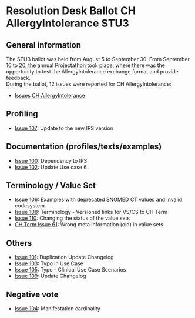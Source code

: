 # Resolution Desk Ballot CH AllergyIntolerance STU3

## General information
The STU3 ballot was held from August 5 to September 30. From September 16 to 20, 
the annual Projectathon took place, where there was the opportunity to test the 
AllergyIntolerance exchange format and provide feedback.   
During the ballot, 12 issues were reported for CH AllergyIntolerance:
* [Issues CH AllergyIntolerance](https://github.com/hl7ch/ch-allergyintolerance/issues?q=is%3Aissue+is%3Aopen+label%3A%22STU+3+Ballot%22)

## Profiling
* [Issue 107](https://github.com/hl7ch/ch-allergyintolerance/issues/107): Update to the new IPS version

## Documentation (profiles/texts/examples)
* [Issue 100](https://github.com/hl7ch/ch-allergyintolerance/issues/100): Dependency to IPS
* [Issue 102](https://github.com/hl7ch/ch-allergyintolerance/issues/102): Update Use case 6
  
## Terminology / Value Set
* [Issue 106](https://github.com/hl7ch/ch-allergyintolerance/issues/106): Examples with deprecated SNOMED CT values and invalid codesystem
* [Issue 108](https://github.com/hl7ch/ch-allergyintolerance/issues/108): Terminology - Versioned links for VS/CS to CH Term
* [Issue 110](https://github.com/hl7ch/ch-allergyintolerance/issues/110): Changing the status of the value sets
* [CH Term Issue 61](https://github.com/hl7ch/ch-term/issues/61): Wrong meta information (oid) in value sets
  
## Others
* [Issue 101](https://github.com/hl7ch/ch-allergyintolerance/issues/101): Duplication Update Changelog
* [Issue 103](https://github.com/hl7ch/ch-allergyintolerance/issues/103): Typo in Use Case
* [Issue 105](https://github.com/hl7ch/ch-allergyintolerance/issues/105): Typo - Clinical Use Case Scenarios
* [Issue 109](https://github.com/hl7ch/ch-allergyintolerance/issues/109): Update Changelog

## Negative vote
* [Issue 104](https://github.com/hl7ch/ch-allergyintolerance/issues/104): Manifestation cardinality

